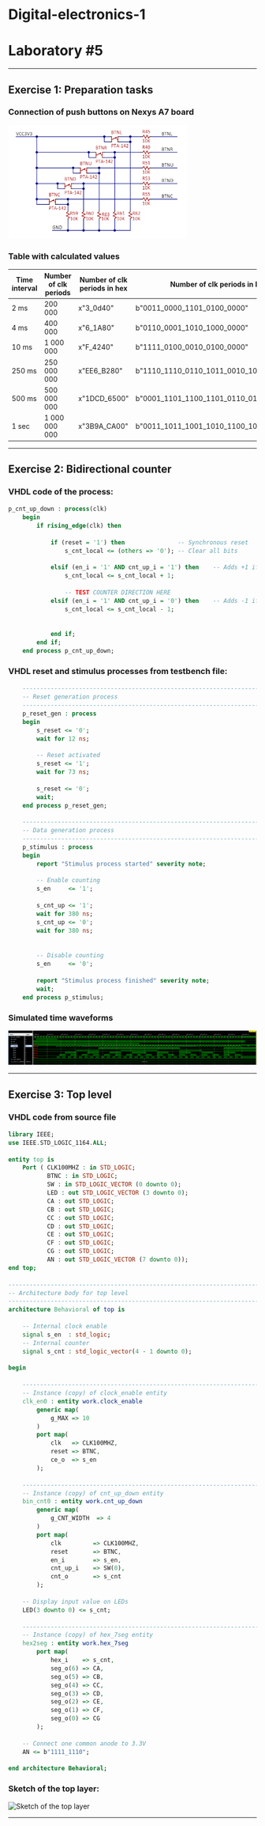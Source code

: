 # **Digital-electronics-1**
# **Laboratory #5**


------------------------------------------------------------------------
## **Exercise 1: Preparation tasks**

### **Connection of push buttons on Nexys A7 board**
![Nexys A7 board](https://github.com/TaaviSalum/Digital-electronics-1/blob/main/Labs/05-counter/Pictures/Ex1.png)


### **Table with calculated values**
**Time interval** | **Number of clk periods** | **Number of clk periods in hex** | **Number of clk periods in binary** 
--- | --- | --- | --- 
2 ms | 200 000 | x"3_0d40" | b"0011_0000_1101_0100_0000"  
4 ms | 400 000 | x"6_1A80" | b"0110_0001_1010_1000_0000" 
10 ms | 1 000 000  | x"F_4240" | b"1111_0100_0010_0100_0000" 
250 ms | 250 000 000 | x"EE6_B280" | b"1110_1110_0110_1011_0010_1000_0000" 
500 ms | 500 000 000 | x"1DCD_6500" | b"0001_1101_1100_1101_0110_0101_0000_0000" 
1 sec | 1 000 000 000 | x"3B9A_CA00" | b"0011_1011_1001_1010_1100_1010_0000_0000" 






------------------------------------------------------------------------
## **Exercise 2: Bidirectional counter**

### **VHDL code of the process:**
```vhdl 
p_cnt_up_down : process(clk)
    begin
        if rising_edge(clk) then
        
            if (reset = '1') then               -- Synchronous reset
                s_cnt_local <= (others => '0'); -- Clear all bits

            elsif (en_i = '1' AND cnt_up_i = '1') then    -- Adds +1 if enable is '1' and count up is '1'
                s_cnt_local <= s_cnt_local + 1;

                -- TEST COUNTER DIRECTION HERE
            elsif (en_i = '1' AND cnt_up_i = '0') then    -- Adds -1 if enable is '1' and count up is '0'
                s_cnt_local <= s_cnt_local - 1;


            end if;
        end if;
    end process p_cnt_up_down;
```

### **VHDL reset and stimulus processes from testbench file:**
```vhdl 
    --------------------------------------------------------------------
    -- Reset generation process
    --------------------------------------------------------------------
    p_reset_gen : process
    begin
        s_reset <= '0';
        wait for 12 ns;
        
        -- Reset activated
        s_reset <= '1';
        wait for 73 ns;

        s_reset <= '0';
        wait;
    end process p_reset_gen;

    --------------------------------------------------------------------
    -- Data generation process
    --------------------------------------------------------------------
    p_stimulus : process
    begin
        report "Stimulus process started" severity note;

        -- Enable counting
        s_en     <= '1';
        
        s_cnt_up <= '1';
        wait for 380 ns;
        s_cnt_up <= '0';
        wait for 380 ns;


        -- Disable counting
        s_en     <= '0';

        report "Stimulus process finished" severity note;
        wait;
    end process p_stimulus;
```

### **Simulated time waveforms**
![Simulated time waveforms](https://github.com/TaaviSalum/Digital-electronics-1/blob/main/Labs/05-counter/Pictures/Ex2.png)





------------------------------------------------------------------------
## **Exercise 3: Top level**

### **VHDL code from source file**
```vhdl 
library IEEE;
use IEEE.STD_LOGIC_1164.ALL;

entity top is
    Port ( CLK100MHZ : in STD_LOGIC;
           BTNC : in STD_LOGIC;
           SW : in STD_LOGIC_VECTOR (0 downto 0);
           LED : out STD_LOGIC_VECTOR (3 downto 0);
           CA : out STD_LOGIC;
           CB : out STD_LOGIC;
           CC : out STD_LOGIC;
           CD : out STD_LOGIC;
           CE : out STD_LOGIC;
           CF : out STD_LOGIC;
           CG : out STD_LOGIC;
           AN : out STD_LOGIC_VECTOR (7 downto 0));
end top;

------------------------------------------------------------------------
-- Architecture body for top level
------------------------------------------------------------------------
architecture Behavioral of top is

    -- Internal clock enable
    signal s_en  : std_logic;
    -- Internal counter
    signal s_cnt : std_logic_vector(4 - 1 downto 0);

begin

    --------------------------------------------------------------------
    -- Instance (copy) of clock_enable entity
    clk_en0 : entity work.clock_enable
        generic map(
            g_MAX => 10
        )
        port map(
            clk   => CLK100MHZ,
            reset => BTNC,
            ce_o  => s_en
        );

    --------------------------------------------------------------------
    -- Instance (copy) of cnt_up_down entity
    bin_cnt0 : entity work.cnt_up_down
        generic map(
            g_CNT_WIDTH  => 4
        )
        port map(
            clk         => CLK100MHZ,
            reset       => BTNC,
            en_i        => s_en,
            cnt_up_i    => SW(0),
            cnt_o       => s_cnt
        );

    -- Display input value on LEDs
    LED(3 downto 0) <= s_cnt;

    --------------------------------------------------------------------
    -- Instance (copy) of hex_7seg entity
    hex2seg : entity work.hex_7seg
        port map(
            hex_i    => s_cnt,
            seg_o(6) => CA,
            seg_o(5) => CB,
            seg_o(4) => CC,
            seg_o(3) => CD,
            seg_o(2) => CE,
            seg_o(1) => CF,
            seg_o(0) => CG
        );

    -- Connect one common anode to 3.3V
    AN <= b"1111_1110";
              
end architecture Behavioral;
```

### **Sketch of the top layer:**
![Sketch of the top layer](https://github.com/TaaviSalum/Digital-electronics-1/blob/main/Labs/05-counter/Pictures/Ex3.png)





------------------------------------------------------------------------